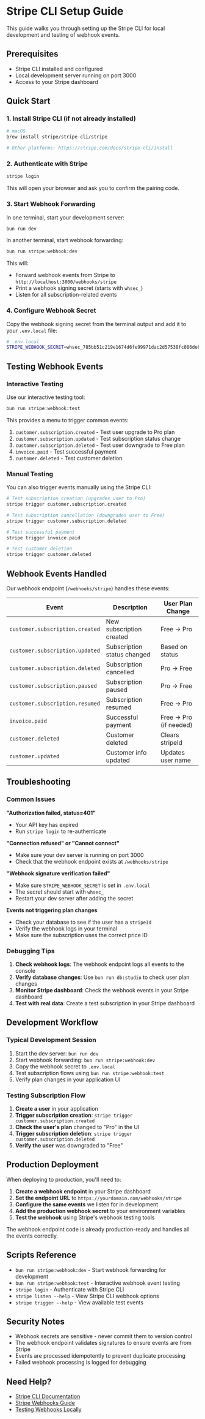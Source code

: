 # Stripe CLI Setup Guide

This guide walks you through setting up the Stripe CLI for local development and testing of webhook events.

## Prerequisites

- Stripe CLI installed and configured
- Local development server running on port 3000
- Access to your Stripe dashboard

## Quick Start

### 1. Install Stripe CLI (if not already installed)

```bash
# macOS
brew install stripe/stripe-cli/stripe

# Other platforms: https://stripe.com/docs/stripe-cli/install
```

### 2. Authenticate with Stripe

```bash
stripe login
```

This will open your browser and ask you to confirm the pairing code.

### 3. Start Webhook Forwarding

In one terminal, start your development server:
```bash
bun run dev
```

In another terminal, start webhook forwarding:
```bash
bun run stripe:webhook:dev
```

This will:
- Forward webhook events from Stripe to `http://localhost:3000/webhooks/stripe`
- Print a webhook signing secret (starts with `whsec_`)
- Listen for all subscription-related events

### 4. Configure Webhook Secret

Copy the webhook signing secret from the terminal output and add it to your `.env.local` file:

```bash
# .env.local
STRIPE_WEBHOOK_SECRET=whsec_785bb51c219e1674d6fe99971dac2d57538fc086debdd6c809c93280e9dfc3ad
```

## Testing Webhook Events

### Interactive Testing

Use our interactive testing tool:
```bash
bun run stripe:webhook:test
```

This provides a menu to trigger common events:
1. `customer.subscription.created` - Test user upgrade to Pro plan
2. `customer.subscription.updated` - Test subscription status change  
3. `customer.subscription.deleted` - Test user downgrade to Free plan
4. `invoice.paid` - Test successful payment
5. `customer.deleted` - Test customer deletion

### Manual Testing

You can also trigger events manually using the Stripe CLI:

```bash
# Test subscription creation (upgrades user to Pro)
stripe trigger customer.subscription.created

# Test subscription cancellation (downgrades user to Free)  
stripe trigger customer.subscription.deleted

# Test successful payment
stripe trigger invoice.paid

# Test customer deletion
stripe trigger customer.deleted
```

## Webhook Events Handled

Our webhook endpoint (`/webhooks/stripe`) handles these events:

| Event | Description | User Plan Change |
|-------|-------------|------------------|
| `customer.subscription.created` | New subscription created | Free → Pro |
| `customer.subscription.updated` | Subscription status changed | Based on status |
| `customer.subscription.deleted` | Subscription cancelled | Pro → Free |
| `customer.subscription.paused` | Subscription paused | Pro → Free |
| `customer.subscription.resumed` | Subscription resumed | Free → Pro |
| `invoice.paid` | Successful payment | Free → Pro (if needed) |
| `customer.deleted` | Customer deleted | Clears stripeId |
| `customer.updated` | Customer info updated | Updates user name |

## Troubleshooting

### Common Issues

**"Authorization failed, status=401"**
- Your API key has expired
- Run `stripe login` to re-authenticate

**"Connection refused" or "Cannot connect"**
- Make sure your dev server is running on port 3000
- Check that the webhook endpoint exists at `/webhooks/stripe`

**"Webhook signature verification failed"**
- Make sure `STRIPE_WEBHOOK_SECRET` is set in `.env.local`
- The secret should start with `whsec_`
- Restart your dev server after adding the secret

**Events not triggering plan changes**
- Check your database to see if the user has a `stripeId`
- Verify the webhook logs in your terminal
- Make sure the subscription uses the correct price ID

### Debugging Tips

1. **Check webhook logs**: The webhook endpoint logs all events to the console
2. **Verify database changes**: Use `bun run db:studio` to check user plan changes
3. **Monitor Stripe dashboard**: Check the webhook events in your Stripe dashboard
4. **Test with real data**: Create a test subscription in your Stripe dashboard

## Development Workflow

### Typical Development Session

1. Start the dev server: `bun run dev`
2. Start webhook forwarding: `bun run stripe:webhook:dev` 
3. Copy the webhook secret to `.env.local`
4. Test subscription flows using `bun run stripe:webhook:test`
5. Verify plan changes in your application UI

### Testing Subscription Flow

1. **Create a user** in your application
2. **Trigger subscription creation**: `stripe trigger customer.subscription.created`
3. **Check the user's plan** changed to "Pro" in the UI
4. **Trigger subscription deletion**: `stripe trigger customer.subscription.deleted`  
5. **Verify the user** was downgraded to "Free"

## Production Deployment

When deploying to production, you'll need to:

1. **Create a webhook endpoint** in your Stripe dashboard
2. **Set the endpoint URL** to `https://yourdomain.com/webhooks/stripe`
3. **Configure the same events** we listen for in development
4. **Add the production webhook secret** to your environment variables
5. **Test the webhook** using Stripe's webhook testing tools

The webhook endpoint code is already production-ready and handles all the events correctly.

## Scripts Reference

- `bun run stripe:webhook:dev` - Start webhook forwarding for development
- `bun run stripe:webhook:test` - Interactive webhook event testing
- `stripe login` - Authenticate with Stripe CLI
- `stripe listen --help` - View Stripe CLI webhook options
- `stripe trigger --help` - View available test events

## Security Notes

- Webhook secrets are sensitive - never commit them to version control
- The webhook endpoint validates signatures to ensure events are from Stripe
- Events are processed idempotently to prevent duplicate processing
- Failed webhook processing is logged for debugging

## Need Help?

- [Stripe CLI Documentation](https://stripe.com/docs/stripe-cli)
- [Stripe Webhooks Guide](https://stripe.com/docs/webhooks)
- [Testing Webhooks Locally](https://stripe.com/docs/webhooks/test)
